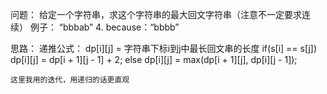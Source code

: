 问题：
    给定一个字符串，求这个字符串的最大回文字符串（注意不一定要求连续）
    例子：
    “bbbab”
    4.
    because：“bbbb”

思路：
    递推公式：
    dp[i][j] = 字符串下标i到j中最长回文串的长度
    if(s[i] == s[j])
        dp[i][j] = dp[i + 1][j - 1] + 2;
    else
        dp[i][j] = max(dp[i + 1][j], dp[i][j - 1]);

    这里我用的迭代，用递归的话更直观
